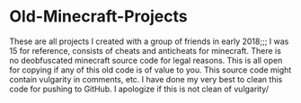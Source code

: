# Old-Minecraft-Projects
These are all projects I created with a group of friends in early 2018;;; I was 15 for reference, consists of cheats and anticheats for minecraft. There is no deobfuscated minecraft source code for legal reasons. This is all open for copying if any of this old code is of value to you. This source code might contain vulgarity in comments, etc. I have done my very best to clean this code for pushing to GitHub. I apologize if this is not clean of vulgarity/
